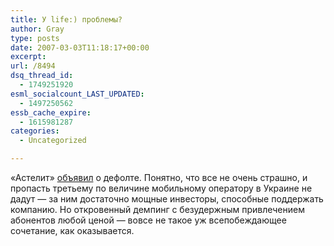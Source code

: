 ```yaml
---
title: У life:) проблемы?
author: Gray
type: posts
date: 2007-03-03T11:18:17+00:00
excerpt:
url: /8494
dsq_thread_id:
  - 1749251920
esml_socialcount_LAST_UPDATED:
  - 1497250562
essb_cache_expire:
  - 1615981287
categories:
  - Uncategorized

---
```








&#171;Астелит&#187; <a href="http://cnews.ru/news/top/index.shtml?2007/03/02/238326" target="_blank">объявил</a> о дефолте. Понятно, что все не очень страшно, и пропасть третьему по величине мобильному оператору в Украине не дадут &#8212; за ним достаточно мощные инвесторы, способные поддержать компанию. Но откровенный демпинг с безудержным привлечением абонентов любой ценой &#8212; вовсе не такое уж всепобеждающее сочетание, как оказывается.